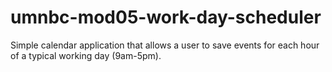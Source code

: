 # umnbc-mod05-work-day-scheduler
Simple calendar application that allows a user to save events for each hour of a typical working day (9am-5pm).
